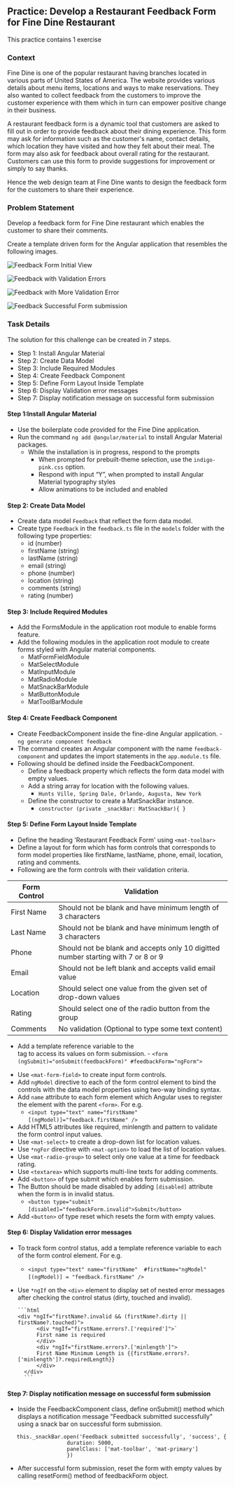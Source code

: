 ## Practice: Develop a Restaurant Feedback Form for Fine Dine Restaurant

This practice contains 1 exercise

### Context

Fine Dine is one of the popular restaurant having branches located in various parts of United States of America. The website provides various details about menu items, locations and ways to make reservations. They also wanted to collect feedback from the customers to improve the customer experience with them which in turn can empower positive change in their business.​

A restaurant feedback form is a dynamic tool that customers are asked to fill out in order to provide feedback about their dining experience. This form may ask for information such as the customer's name, contact details, which location they have visited and how they felt about their meal. The form may also ask for feedback about overall rating for the restaurant. Customers can use this form to provide suggestions for improvement or simply to say thanks.​

Hence the web design team at Fine Dine wants to design the feedback form for the customers to share their experience.

### Problem Statement
Develop a feedback form for Fine Dine restaurant which enables the customer to share their comments.​

Create a template driven form for the Angular application that resembles the following images.

![Feedback Form Initial View](./Fine-Dine-Restaurant.png)

![Feedback with Validation Errors](./Fine-Dine-Restaurant-validation-errors.png)

![Feedback with More Validation Error](./Fine-Dine-Restaurant-validation-errors-2.png)

![Feedback Successful Form submission](./Fine-Dine-Restaurant-notification.png)

### Task Details

The solution for this challenge can be created in 7 steps.​

- Step 1: Install Angular Material​
- Step 2: Create Data Model​
- Step 3: Include Required Modules ​
- Step 4: Create Feedback Component​
- Step 5: Define Form Layout Inside Template​
- Step 6: Display Validation error messages​
- Step 7: Display notification message on successful form submission​

#### Step 1:Install Angular Material​

- Use the boilerplate code provided for the Fine Dine application.​
- Run the command `ng add @angular/material` to install Angular Material packages.​
    - While the installation is in progress, respond to the prompts​
        - When prompted for prebuilt-theme selection, use the `indigo-pink.css` option.​
        - Respond with input “Y”, when prompted to install Angular Material typography styles​
        - Allow animations to be included and enabled


#### Step 2: Create Data Model​

- Create data model `Feedback` that reflect the form data model.​
- Create type `Feedback` in the `feedback.ts` file in the `models` folder with the following type properties:​
    - id (number)​
    - firstName (string)​
    - lastName (string)​
    - email (string)​
    - phone (number)​
    - location (string)​
    - comments (string)​
    - rating (number)​

#### Step 3:  Include Required Modules 

- Add the FormsModule in the application root module to enable forms feature.​
- Add the following modules in the application root module to create forms styled with Angular material components.​
    - MatFormFieldModule​
    - MatSelectModule​
    - MatInputModule​
    - MatRadioModule​
    - MatSnackBarModule​
    - MatButtonModule​
    - MatToolBarModule​

#### Step 4: Create Feedback Component
- Create FeedbackComponent inside the fine-dine Angular application.​
      -  `ng generate component feedback`​
- The command creates an Angular component with the name `feedback-component` and updates the import statements in the `app.module.ts` file.​
- Following should be defined inside the FeedbackComponent.​
    - Define a feedback property which reflects the form data model with empty values.​
    - Add a string array for location with the following values.​
        - `Hunts Ville, Spring Dale, Orlando, Augusta, New York​`
    - Define the constructor to create a MatSnackBar instance.​
        - `constructor (private _snackBar: MatSnackBar){ }`
        
#### Step 5: Define Form Layout Inside Template​
- Define the heading 'Restaurant Feedback Form' using `<mat-toolbar>`​
- Define a layout for form which has form controls that corresponds to form model properties like firstName, lastName, phone, email, location, rating and comments.​
- Following are the form controls with their validation criteria.​

|Form Control | Validation|
|------------|-------------|
|First Name|Should not be blank and have minimum length of 3 characters​|
|Last Name|Should not be blank and have minimum length of 3 characters​|
|Phone| Should not be blank and accepts only 10 digitted number starting with 7 or 8 or 9|
|Email|Should not be left blank and accepts valid email value|
|Location|Should select one value from the given set of drop-down values​|
|Rating|Should select one of the radio button from the group|
|Comments|No validation (Optional to type some text content)|

- Add a template reference variable to the <form> tag to access its values on form submission.​
       - `<form (ngSubmit)="onSubmit(feedbackForm)" #feedbackForm="ngForm">`​
- Use `<mat-form-field>` to create input form controls.​
- Add `ngModel` directive to each of the form control element to bind the controls with the data model properties using two-way binding syntax.​
- Add `name` attribute to each form element which Angular uses to register the element with the parent `<form>`. For e.g.​
     - `<input type="text" name="firstName" [(ngModel)]="feedback.firstName" />`   ​
- Add HTML5 attributes like required, minlength and pattern to validate the form control input values.​
- Use `<mat-select>` to create a drop-down list for location values.​
- Use `*ngFor` directive with `<mat-option>` to load the list of location values.
- Use `<mat-radio-group>` to select only one value at a time for feedback rating.​
- Use `<textarea>` which supports multi-line texts for adding comments.​
- Add `<button>` of type submit which enables form submission.​
- The Button should be made disabled by adding `[disabled]` attribute when the form is in invalid status.​
   - `<button type="submit" [disabled]="feedbackForm.invalid">Submit</button>`​
- Add `<button>` of type reset which resets the form with empty values.​

#### Step 6: Display Validation error messages
- To track form control status, add a template reference variable to each of the form control element. For e.g.​
  - `<input type="text" name="firstName"  #firstName="ngModel" [(ngModel)] = "feedback.firstName" />` ​
- Use `*ngIf` on the `<div>` element to display set of nested error messages after checking the control status (dirty, touched and invalid).

      ```html
      <div *ngIf="firstName?.invalid && (firstName?.dirty || firstName?.touched)">​
            <div *ngIf="firstName.errors?.['required']">​`
            First name is required​
            </div>​
            <div *ngIf="firstName.errors?.['minlength']">​
            First Name Minimum Length is {{firstName.errors?.['minlength']?.requiredLength}}​
            </div>​
        </div>
        ```

#### Step 7: Display notification message on successful form submission​
- Inside the FeedbackComponent class, define onSubmit() method which displays a notification message "Feedback submitted successfully" using a snack bar on successful form submission.
 ```Js
    this._snackBar.open('Feedback submitted successfully', 'success', {​
                    duration: 5000,​
                    panelClass: ['mat-toolbar', 'mat-primary']​
                    })
```
- After successful form submission, reset the form with empty values by calling resetForm() method of feedbackForm object.



